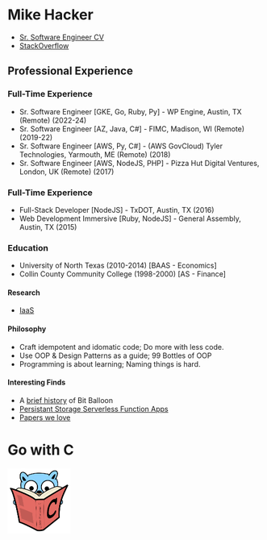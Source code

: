 # Mike Hacker

- [Sr. Software Engineer CV](https://sr-software-engineer-cv.vercel.app/)
- [StackOverflow](https://stackoverflow.com/users/4612518/bananaforscale)

## Professional Experience

### Full-Time Experience
- Sr. Software Engineer [GKE, Go, Ruby, Py] - WP Engine, Austin, TX (Remote) (2022-24)
- Sr. Software Engineer [AZ, Java, C#] - FIMC, Madison, WI (Remote) (2019-22)
- Sr. Software Engineer [AWS, Py, C#] - (AWS GovCloud) Tyler Technologies, Yarmouth, ME (Remote) (2018)
- Sr. Software Engineer [AWS, NodeJS, PHP] - Pizza Hut Digital Ventures, London, UK (Remote) (2017)

### Full-Time Experience
- Full-Stack Developer [NodeJS] - TxDOT, Austin, TX (2016)
- Web Development Immersive [Ruby, NodeJS] - General Assembly, Austin, TX (2015)
    
### Education
- University of North Texas (2010-2014) [BAAS - Economics]
- Collin County Community College (1998-2000) [AS - Finance]

#### Research
- [IaaS](https://github.com/bfsio/inf-svc)

#### Philosophy

- Craft idempotent and idomatic code; Do more with less code.
- Use OOP & Design Patterns as a guide; 99 Bottles of OOP
- Programming is about learning; Naming things is hard.

#### Interesting Finds

- A [brief history](https://www.netlify.com/blog/2018/08/14/announcing-netlify-drop-the-simplicity-of-bitballoon-with-the-added-power-of-netlify/) of Bit Balloon
- [Persistant Storage Serverless Function Apps](https://read.seas.harvard.edu/~kohler/class/cs260r-s19/projects/cs260r-s19-melange.pdf)
- [Papers we love](https://github.com/papers-we-love/papers-we-love)

# Go with C
<img src="go-with-C-book.svg" alt="go-with-C-book" width="125"/>

<!--
**mhackersu/mhackersu** is a ✨ _special_ ✨ repository because its `README.md` (this file) appears on your GitHub profile.

Here are some ideas to get you started:

- 🔭 I’m currently working on ...
- 🌱 I’m currently learning ...
- 👯 I’m looking to collaborate on ...
- 🤔 I’m looking for help with ...
- 💬 Ask me about ...
- 📫 How to reach me: ...
- 😄 Pronouns: ...
- ⚡ Fun fact: ...

-->
